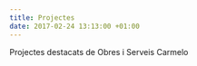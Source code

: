 ```yaml
---
title: Projectes
date: 2017-02-24 13:13:00 +01:00
---
```


Projectes destacats de Obres i Serveis Carmelo